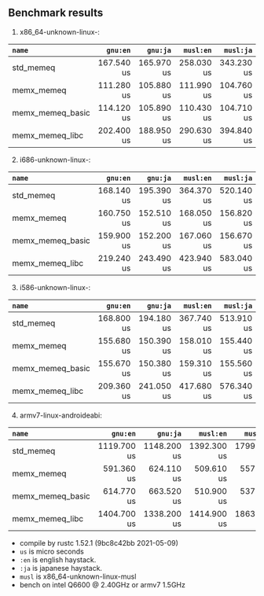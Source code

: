 ## Benchmark results

  1. x86_64-unknown-linux-:

|         `name`          |  `gnu:en`   |  `gnu:ja`   |  `musl:en`  |  `musl:ja`  |
|:------------------------|------------:|------------:|------------:|------------:|
| std_memeq               |  167.540 us |  165.970 us |  258.030 us |  343.230 us |
| memx_memeq              |  111.280 us |  105.880 us |  111.990 us |  104.760 us |
| memx_memeq_basic        |  114.120 us |  105.890 us |  110.430 us |  104.710 us |
| memx_memeq_libc         |  202.400 us |  188.950 us |  290.630 us |  394.840 us |

  2. i686-unknown-linux-:

|         `name`          |  `gnu:en`   |  `gnu:ja`   |  `musl:en`  |  `musl:ja`  |
|:------------------------|------------:|------------:|------------:|------------:|
| std_memeq               |  168.140 us |  195.390 us |  364.370 us |  520.140 us |
| memx_memeq              |  160.750 us |  152.510 us |  168.050 us |  156.820 us |
| memx_memeq_basic        |  159.900 us |  152.200 us |  167.060 us |  156.670 us |
| memx_memeq_libc         |  219.240 us |  243.490 us |  423.940 us |  583.040 us |

  3. i586-unknown-linux-:

|         `name`          |  `gnu:en`   |  `gnu:ja`   |  `musl:en`  |  `musl:ja`  |
|:------------------------|------------:|------------:|------------:|------------:|
| std_memeq               |  168.800 us |  194.180 us |  367.740 us |  513.910 us |
| memx_memeq              |  155.680 us |  150.390 us |  158.010 us |  155.440 us |
| memx_memeq_basic        |  155.670 us |  150.380 us |  159.310 us |  155.560 us |
| memx_memeq_libc         |  209.360 us |  241.050 us |  417.680 us |  576.340 us |

  4. armv7-linux-androideabi:

|         `name`          |  `gnu:en`   |  `gnu:ja`   |  `musl:en`  |  `musl:ja`  |
|:------------------------|------------:|------------:|------------:|------------:|
| std_memeq               | 1119.700 us | 1148.200 us | 1392.300 us | 1799.400 us |
| memx_memeq              |  591.360 us |  624.110 us |  509.610 us |  557.040 us |
| memx_memeq_basic        |  614.770 us |  663.520 us |  510.900 us |  537.800 us |
| memx_memeq_libc         | 1404.700 us | 1338.200 us | 1414.900 us | 1863.300 us |


- compile by rustc 1.52.1 (9bc8c42bb 2021-05-09)
- `us` is micro seconds
- `:en` is english haystack.
- `:ja` is japanese haystack.
- `musl` is x86_64-unknown-linux-musl
- bench on intel Q6600 @ 2.40GHz or armv7 1.5GHz
